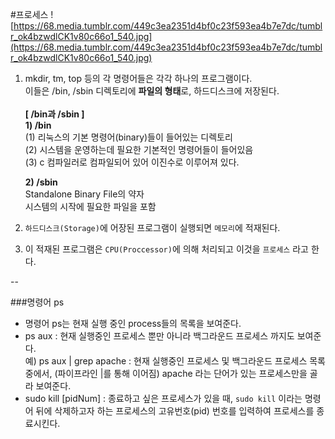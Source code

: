#프로세스
![https://68.media.tumblr.com/449c3ea2351d4bf0c23f593ea4b7e7dc/tumblr_ok4bzwdlCK1v80c66o1_540.jpg](https://68.media.tumblr.com/449c3ea2351d4bf0c23f593ea4b7e7dc/tumblr_ok4bzwdlCK1v80c66o1_540.jpg)

1. mkdir, tm, top 등의 각 명령어들은 각각 하나의 프로그램이다.<br> 이들은 /bin, /sbin 디렉토리에 **파일의 형태**로, 하드디스크에 저장된다.<br><br>
**[ /bin과 /sbin ]** <br>
**1) /bin<br>**
(1) 리눅스의 기본 명령어(binary)들이 들어있는 디렉토리<br>
(2) 시스템을 운영하는데 필요한 기본적인 명령어들이 들어있음<br>
(3) c 컴파일러로 컴파일되어 있어 이진수로 이루어져 있다.<br>

	**2) /sbin<br>**
	Standalone Binary File의 약자<br>
	시스템의 시작에 필요한 파일을 포함<br>

2. `하드디스크(Storage)`에 어장된 프로그램이 실행되면 `메모리`에 적재된다.
3. 이 적재된 프로그램은 `CPU(Proccessor)`에 의해 처리되고 이것을 `프로세스` 라고 한다.

--


###명령어 ps
- 명령어 ps는 현재 실행 중인 process들의 목록을 보여준다.<br>
- ps aux : 현재 실행중인 프로세스 뿐만 아니라 백그라운드 프로세스 까지도 보여준다.<br>
예) ps aux | grep apache : 현재 실행중인 프로세스 및 백그라운드 프로세스 목록 중에서, (파이프라인 |를 통해 이어짐) apache 라는 단어가 있는 프로세스만을 골라 보여준다.<br>
- sudo kill [pidNum] : 종료하고 싶은 프로세스가 있을 때, `sudo kill` 이라는 명령어 뒤에 삭제하고자 하는 프로세스의 고유번호(pid) 번호를 입력하여 프로세스를 종료시킨다.
